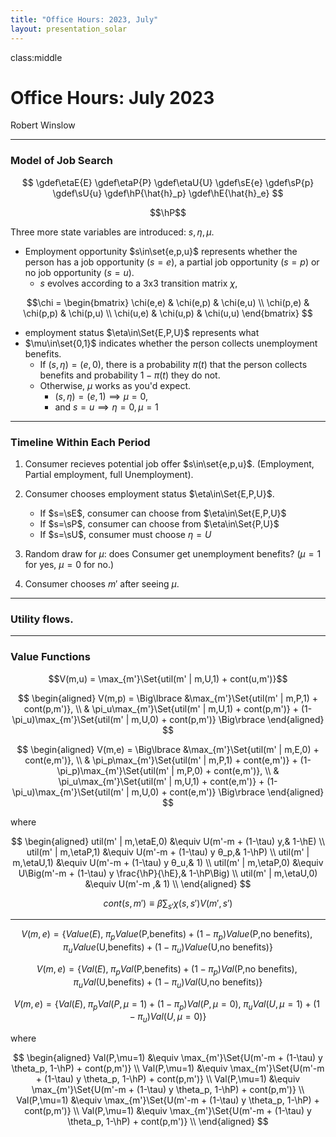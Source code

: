 ```yaml
---
title: "Office Hours: 2023, July"
layout: presentation_solar
---
```




class:middle


# Office Hours: July 2023

Robert Winslow






---


### Model of Job Search

$$
\gdef\etaE{E}
\gdef\etaP{P}
\gdef\etaU{U}
\gdef\sE{e}
\gdef\sP{p}
\gdef\sU{u}
\gdef\hP{\hat{h}_p}
\gdef\hE{\hat{h}_e}
$$

$$\hP$$

Three more state variables are introduced: $s,\eta,\mu$.

- Employment opportunity $s\in\set{e,p,u}$ represents whether the person has a job opportunity ($s=e$), a partial job opportunity ($s=p$) or no job opportunity ($s=u$).
    - $s$ evolves according to a 3x3 transition matrix $\chi$, <!--TODO: Calibrate-->

$$\chi = 
\begin{bmatrix}
   \chi(e,e) & \chi(e,p) & \chi(e,u) \\
   \chi(p,e) & \chi(p,p) & \chi(p,u) \\
   \chi(u,e) & \chi(u,p) & \chi(u,u) 
\end{bmatrix}
$$

- employment status $\eta\in\Set{E,P,U}$ represents what 
- $\mu\in\set{0,1}$ indicates whether the person collects unemployment benefits.
    - If $(s,\eta)=(e,0)$, there is a probability $\pi(t)$ that the person collects benefits and probability $1-\pi(t)$ they do not.
    - Otherwise, $\mu$ works as you'd expect. 
        - $(s,\eta)=(e,1) \implies \mu=0$, 
        - and $s=u \implies \eta=0, \mu=1$

<!--
- Note that $s=u \implies \eta=0$. But if the person chooses not to accept an employment opportunity, $(s,\eta)=(e,0)$.
-->


---

### Timeline Within Each Period



1. Consumer recieves potential job offer $s\in\set{e,p,u}$. (Employment, Partial employment, full Unemployment).
2. Consumer chooses employment status $\eta\in\Set{E,P,U}$.
    - If $s=\sE$, consumer can choose from $\eta\in\Set{E,P,U}$
    - If $s=\sP$, consumer can choose from $\eta\in\Set{P,U}$
    - If $s=\sU$, consumer must choose $\eta = U$
3. Random draw for $\mu$: does Consumer get unemployment benefits? ($\mu=1$ for yes, $\mu=0$ for no.)

4. Consumer chooses $m'$ after seeing $\mu$.


<!--TODO: THIS WHOLE THING IS UNCLEAR AND BRAIN NOT WORKING GOOD
    - If $s$ matches $\eta$, then $\mu=1$
    - If $s=e$ and consumer chooses $\eta=P$ or $U$, there is $\pi_e$ chance of recieving benefits.
    - If $s=p$ and consumer chooses $\eta=U$, there is $\pi_p$ chance of recieving benefits.
    - If $s=u$, consumer must choose $\eta = U$
    TODO: NEED TO THINK ABOUT NICE CONCISE NOTATION
    MAYBE THREE VALUES FROM MU? EH, THE CODE WON'T DIRECTLY REFERENCE THIS VARIABLE PROBABLY...
-->

---

### Utility flows.

---

### Value Functions







$$V(m,u) = \max_{m'}\Set{util(m' | m,U,1) + cont(u,m')}$$


$$
\begin{aligned}
   V(m,p) = \Big\lbrace &\max_{m'}\Set{util(m' | m,P,1) + cont(p,m')}, \\
   & \pi_u\max_{m'}\Set{util(m' | m,U,1) + cont(p,m')} + (1-\pi_u)\max_{m'}\Set{util(m' | m,U,0) + cont(p,m')}
    \Big\rbrace
\end{aligned}
$$

$$
\begin{aligned}
   V(m,e) = \Big\lbrace &\max_{m'}\Set{util(m' | m,E,0) + cont(e,m')}, \\
   & \pi_p\max_{m'}\Set{util(m' | m,P,1) + cont(e,m')} + (1-\pi_p)\max_{m'}\Set{util(m' | m,P,0) + cont(e,m')}, \\
   & \pi_u\max_{m'}\Set{util(m' | m,U,1) + cont(e,m')} + (1-\pi_u)\max_{m'}\Set{util(m' | m,U,0) + cont(e,m')}
    \Big\rbrace
\end{aligned}
$$


where 

$$
\begin{aligned}
   util(m' | m,\etaE,0)   &\equiv U(m'-m + (1-\tau) y,& 1-\hE) \\
   util(m' | m,\etaP,1) &\equiv U(m'-m + (1-\tau) y θ_p,& 1-\hP) \\
   util(m' | m,\etaU,1) &\equiv U(m'-m + (1-\tau) y θ_u,& 1) \\
   util(m' | m,\etaP,0) &\equiv U\Big(m'-m + (1-\tau) y \frac{\hP}{\hE},& 1-\hP\Big) \\
   util(m' | m,\etaU,0) &\equiv U(m'-m                 ,& 1) \\
\end{aligned}
$$

$$cont(s,m') \equiv \beta \sum_{s'}\chi(s,s')V(m',s')$$



---

$$
V(m,e) = \Big\lbrace Value(E), \;
    \pi_p Value(\text{P,benefits}) + (1-\pi_p)Value(\text{P,no benefits}), \;
    \pi_u Value(\text{U,benefits}) + (1-\pi_u)Value(\text{U,no benefits})
    \Big\rbrace
$$

$$
V(m,e) = \Big\lbrace Val(E), \;
    \pi_p Val(\text{P,benefits}) + (1-\pi_p)Val(\text{P,no benefits}), \;
    \pi_u Val(\text{U,benefits}) + (1-\pi_u)Val(\text{U,no benefits})
    \Big\rbrace
$$

$$
V(m,e) = \Big\lbrace Val(E), \;
    \pi_p Val(P,\mu=1) + (1-\pi_p)Val(P,\mu=0), \;
    \pi_u Val(U,\mu=1) + (1-\pi_u)Val(U,\mu=0)
    \Big\rbrace
$$


where 

$$
\begin{aligned}
   Val(P,\mu=1) &\equiv \max_{m'}\Set{U(m'-m + (1-\tau) y \theta_p, 1-\hP) + cont(p,m')} \\
   Val(P,\mu=1) &\equiv \max_{m'}\Set{U(m'-m + (1-\tau) y \theta_p, 1-\hP) + cont(p,m')} \\
   Val(P,\mu=1) &\equiv \max_{m'}\Set{U(m'-m + (1-\tau) y \theta_p, 1-\hP) + cont(p,m')} \\
   Val(P,\mu=1) &\equiv \max_{m'}\Set{U(m'-m + (1-\tau) y \theta_p, 1-\hP) + cont(p,m')} \\
   Val(P,\mu=1) &\equiv \max_{m'}\Set{U(m'-m + (1-\tau) y \theta_p, 1-\hP) + cont(p,m')} \\
\end{aligned}
$$

<!--WIAT NO, THIS DOESN'T WORK. I'd need extra lines since the value of s no longer perfect matches with utility.

$$cont(s,m') \equiv \beta \sum_{s'}\chi(s,s')V(m',s')$$

---



$$V(m,u) = \max_{m'}\Set{U_{U1}(m'|m) + cont(u,m')}$$

$$V(m,u) = \max_{m'}\Set{U_{U1}(m,m') + cont(u,m')}$$

$$
\begin{aligned}
   V(m,p) = \Big\lbrace &\max_{m'}\Set{U_{P1}(m' | m) + cont(p,m')}, \\
   & \pi_u\max_{m'}\Set{U_{U1}(m' | m) + cont(p,m')} + (1-\pi_u)\max_{m'}\Set{U_{U0}(m' | m) + cont(p,m')}, \\
\end{aligned}
$$

$$
\begin{aligned}
   V(m,e) = \Big\lbrace &\max_{m'}\Set{util(m' | m,E,0) + cont(e,m')}, \\
   & \pi_p\max_{m'}\Set{ U_{P1}(m'|m) + cont(e,m')} + (1-\pi_p)\max_{m'}\Set{ U_{P0}(m'|m) + cont(e,m')}, \\
   & \pi_u\max_{m'}\Set{ U_{U1}(m'|m) + cont(e,m')} + (1-\pi_u)\max_{m'}\Set{ U_{U0}(m'|m) + cont(e,m')}, \\
\end{aligned}
$$


---

<!--util(m' | m,\eta,\mu)-->


<!--TODO: REWRITE IN TERMS OF y_d

---

TODO: The rest of these values...

$$V_{}()$$

$$\gdef\CHOICE{2222}$$

$$
V_e(m) = \max\Set{\CHOICE(), 
        V_{TODO}, TODO
}\blorg
$$

$$cont(s,m') \equiv \beta \sum_{s'}\chi(s,s')V(m',s')$$

$$EV(m'|s)\equiv \sum_{s'}\chi(s,s')V(m',s')$$

$$
V_e(m) = \max\Set{V_{eE}(m), 
        V_{TODO}, TODO
}
$$




---